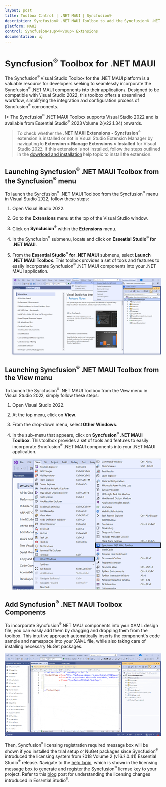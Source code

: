 ```yaml
---
layout: post
title: Toolbox Control | .NET MAUI | Syncfusion®
description: Syncfusion® .NET MAUI Toolbox to add the Syncfusion® .NET MAUI (.NET MAUI.Forms) controls in your project without coding in the Visual Studio designer.
platform: MAUI
control: Syncfusion<sup>®</sup> Extensions
documentation: ug
---
```


# Syncfusion<sup>®</sup> Toolbox for .NET MAUI 

The Syncfusion<sup>®</sup> Visual Studio Toolbox for the .NET MAUI platform is a valuable resource for developers seeking to seamlessly incorporate the Syncfusion<sup>®</sup> .NET MAUI components into their applications. Designed to be compatible with Visual Studio 2022, this toolbox offers a streamlined workflow, simplifying the integration and configuration process of Syncfusion<sup>®</sup> components.

I> The Syncfusion<sup>®</sup> .NET MAUI Toolbox supports Visual Studio 2022 and is available from Essential Studio<sup>®</sup> 2023 Volume 2(v22.1.34) onwards.

> To check whether the **.NET MAUI Extensions - Syncfusion<sup>®</sup>** extension is installed or not in Visual Studio Extension Manager by navigating to **Extension > Manage Extensions > Installed** for Visual Studio 2022. If this extension is not installed, follow the steps outlined in the [download and installation](download-and-installation) help topic to install the extension.

## Launching Syncfusion<sup>®</sup> .NET MAUI Toolbox from the Syncfusion<sup>®</sup> menu

To launch the Syncfusion<sup>®</sup> .NET MAUI Toolbox from the Syncfusion<sup>®</sup> menu in Visual Studio 2022, follow these steps: 
1. Open Visual Studio 2022. 
2. Go to the **Extensions** menu at the top of the Visual Studio window. 
3. Click on **Syncfusion<sup>®</sup>** within the **Extensions** menu. 
4. In the Syncfusion<sup>®</sup> submenu, locate and click on **Essential Studio<sup>®</sup> for .NET MAUI**. 
5. From the **Essential Studio<sup>®</sup> for .NET MAUI** submenu, select **Launch .NET MAUI Toolbox**.
This toolbox provides a set of tools and features to easily incorporate Syncfusion<sup>®</sup> .NET MAUI components into your .NET MAUI application.

   ![Syncfusion .NET MAUI Custom Toolbox via Syncfusion<sup>®</sup> menu](images/ToolboxSyncfusionMenu.png)

## Launching Syncfusion<sup>®</sup> .NET MAUI Toolbox from the View menu

To launch the Syncfusion<sup>®</sup> .NET MAUI Toolbox from the View menu in Visual Studio 2022, simply follow these steps:
1. Open Visual Studio 2022.
2. At the top menu, click on **View**.
3. From the drop-down menu, select **Other Windows**.
4. In the sub-menu that appears, click on **Syncfusion<sup>®</sup> .NET MAUI Toolbox**.
This toolbox provides a set of tools and features to easily incorporate Syncfusion<sup>®</sup> .NET MAUI components into your .NET MAUI application.

   ![Syncfusion .NET MAUI Custom Toolbox view menu](images/ToolboxViewMenu.png)

## Add Syncfusion<sup>®</sup> .NET MAUI Toolbox Components
   
To incorporate Syncfusion<sup>®</sup>.NET MAUI components into your XAML design file, you can easily add them by dragging and dropping them from the toolbox. This intuitive approach automatically inserts the component's code sample and namespace into your XAML file, while also taking care of installing necessary NuGet packages.

   ![Syncfusion .NET MAUI Toolbox Wizard](images/ToolboxComponents.gif)

Then, Syncfusion<sup>®</sup> licensing registration required message box will be shown if you installed the trial setup or NuGet packages since Syncfusion<sup>®</sup> introduced the licensing system from 2018 Volume 2 (v16.2.0.41) Essential Studio<sup>®</sup> release. Navigate to the [help topic](https://help.syncfusion.com/common/essential-studio/licensing/license-key#how-to-generate-syncfusion-license-key), which is shown in the licensing message box to generate and register the Syncfusion<sup>®</sup> license key to your project. Refer to this [blog](https://blog.syncfusion.com/post/Whats-New-in-2018-Volume-2-Licensing-Changes-in-the-1620x-Version-of-Essential-Studio.aspx) post for understanding the licensing changes introduced in Essential Studio<sup>®</sup>.